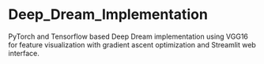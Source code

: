 # Deep_Dream_Implementation
PyTorch and Tensorflow based Deep Dream implementation using VGG16 for feature visualization with gradient ascent optimization and Streamlit web interface.
